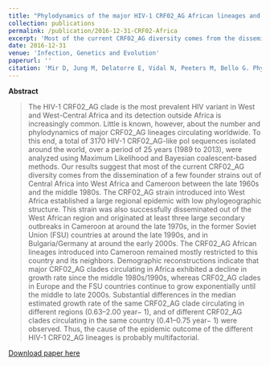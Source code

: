 ```yaml
---
title: "Phylodynamics of the major HIV-1 CRF02_AG African lineages and its global dissemination"
collection: publications
permalink: /publication/2016-12-31-CRF02-Africa
excerpt: 'Most of the current CRF02_AG diversity comes from the dissemination of a few founder strains out of Central Africa into West Africa and Cameroon between the late 1960s and the middle 1980s.'
date: 2016-12-31
venue: 'Infection, Genetics and Evolution'
paperurl: ''
citation: 'Mir D, Jung M, Delatorre E, Vidal N, Peeters M, Bello G. Phylodynamics of the major HIV-1 CRF02_AG African lineages and its global dissemination.<i> Infect. Genet. Evol.</i>; 2016;46:190–9.'
---
```


**Abstract**

>The HIV-1 CRF02_AG clade is the most prevalent HIV variant in West and West-Central Africa and its detection outside Africa is increasingly common. Little is known, however, about the number and phylodynamics of major CRF02_AG lineages circulating worldwide. To this end, a total of 3170 HIV-1 CRF02_AG-like pol sequences isolated around the world, over a period of 25 years (1989 to 2013), were analyzed using Maximum Likelihood and Bayesian coalescent-based methods. Our results suggest that most of the current CRF02_AG diversity comes from the dissemination of a few founder strains out of Central Africa into West Africa and Cameroon between the late 1960s and the middle 1980s. The CRF02_AG strain introduced into West Africa established a large regional epidemic with low phylogeographic structure. This strain was also successfully disseminated out of the West African region and originated at least three large secondary outbreaks in Cameroon at around the late 1970s, in the former Soviet Union (FSU) countries at around the late 1990s, and in Bulgaria/Germany at around the early 2000s. The CRF02_AG African lineages introduced into Cameroon remained mostly restricted to this country and its neighbors. Demographic reconstructions indicate that major CRF02_AG clades circulating in Africa exhibited a decline in growth rate since the middle 1980s/1990s, whereas CRF02_AG clades in Europe and the FSU countries continue to grow exponentially until the middle to late 2000s. Substantial differences in the median estimated growth rate of the same CRF02_AG clade circulating in different regions (0.63–2.00 year− 1), and of different CRF02_AG clades circulating in the same country (0.41–0.75 year− 1) were observed. Thus, the cause of the epidemic outcome of the different HIV-1 CRF02_AG lineages is probably multifactorial.

[Download paper here](http://dx.doi.org/10.1016/j.meegid.2016.05.017)
